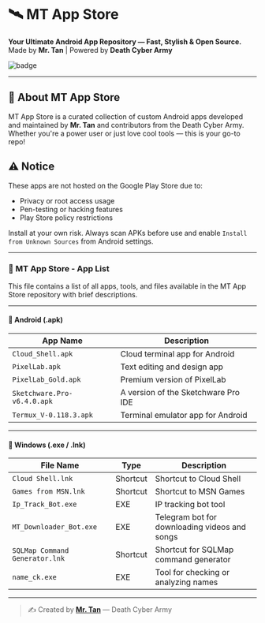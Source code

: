 # 🛰️ MT App Store

**Your Ultimate Android App Repository — Fast, Stylish & Open Source.**  
Made by **Mr. Tan** | Powered by **Death Cyber Army**

![badge](https://img.shields.io/badge/MT--App--Store-%20-black?logo=android&logoColor=green)


---

## 🧠 About MT App Store

MT App Store is a curated collection of custom Android apps developed and maintained by **Mr. Tan** and contributors from the Death Cyber Army.  
Whether you're a power user or just love cool tools — this is your go-to repo!


## ⚠️ Notice

These apps are not hosted on the Google Play Store due to:

- Privacy or root access usage
- Pen-testing or hacking features
- Play Store policy restrictions

Install at your own risk. Always scan APKs before use and enable `Install from Unknown Sources` from Android settings.

---
### 📱 MT App Store - App List

This file contains a list of all apps, tools, and files available in the MT App Store repository with brief descriptions.

---

#### 🔹 Android (.apk)

| App Name                     | Description                                      |
|-----------------------------|--------------------------------------------------|
| `Cloud_Shell.apk`           | Cloud terminal app for Android                   |
| `PixelLab.apk`              | Text editing and design app                      |
| `PixelLab_Gold.apk`         | Premium version of PixelLab                      |
| `Sketchware.Pro-v6.4.0.apk` | A version of the Sketchware Pro IDE              |
| `Termux_V-0.118.3.apk`      | Terminal emulator app for Android                |

---

#### 🔹 Windows (.exe / .lnk)

| File Name                   | Type     | Description                                   |
|----------------------------|----------|-----------------------------------------------|
| `Cloud Shell.lnk`          | Shortcut | Shortcut to Cloud Shell                       |
| `Games from MSN.lnk`       | Shortcut | Shortcut to MSN Games                         |
| `Ip_Track_Bot.exe`         | EXE      | IP tracking bot tool                          |
| `MT_Downloader_Bot.exe`    | EXE      | Telegram bot for downloading videos and songs |
| `SQLMap Command Generator.lnk` | Shortcut | Shortcut for SQLMap command generator       |
| `name_ck.exe`              | EXE      | Tool for checking or analyzing names          |


---

> ✍️ Created by **[Mr. Tan](https://github.com/Tan-vai)** — Death Cyber Army


